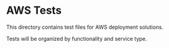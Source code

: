 # AWS Tests

This directory contains test files for AWS deployment solutions.

Tests will be organized by functionality and service type.